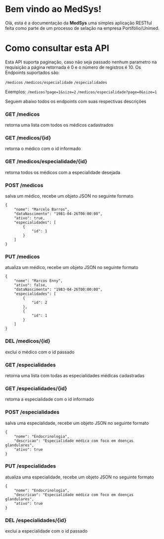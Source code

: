 # Bem vindo ao MedSys!

Olá, esta é a documentação da **MedSys** uma simples aplicação RESTful feita como parte de um processo de selação na empresa Portifólio/Unimed.


# Como consultar esta API

Esta API suporta paginação, caso não seja passado nenhum parametro na requisição a página retornada é 0 e o número de registros é 10. Os Endpoints suportados são:

`/medicos`
`/medicos/especialidade`
`/especialidades`

Exemplos:
`/medicos?page=1&size=2`
`/medicos/especialidade?page=0&size=1`

Seguem abaixo todos os endpoints com suas respectivas descrições

### GET /medicos
retorna uma lista com todos os médicos cadastrados

### GET /medicos/{id}
retorna o médico com o id informado

### GET /medicos/especialidade/{id}
retorna todos os médicos com a especialidade desejada

### POST /medicos
salva um médico, recebe um objeto JSON no seguinte formato
```
{
	"nome": "Marcelo Barros",
	"dataNascimento": "1981-04-26T00:00:00",
	"ativo": true,
	"especialidades": [
		{
			"id": 1
		}
	]
}
```

### PUT /medicos
atualiza um médico, recebe um objeto JSON no seguinte formato

```
{
	"nome": "Marcos Enny",
	"ativo": false,
	"dataNascimento": "1983-04-26T00:00:00",
	"especialidades": [
		{
			"id": 2
		},
		{
			"id": 1
		}
	]
}
``` 

### DEL /medicos/{id}
exclui o médico com o id passado

### GET /especialidades
retorna uma lista com todas as especialidades médicas cadastradas

### GET /especialidades/{id}
retorna a especialidade com o id informado

### POST /especialidades
salva uma especialidade, recebe um objeto JSON no seguinte formato
```
{
	"nome": "Endocrinologia",
	"descricao": "Especialidade médica com foco em doenças glandulares",
	"ativo": true
}
```

### PUT /especialidades
atualiza uma especialidade, recebe um objeto JSON no seguinte formato

```
{
	"nome": "Endocrinologia",
	"descricao": "Especialidade médica com foco em doenças glandulares",
	"ativo": true
}
``` 

### DEL /especialidades/{id}
exclui a especialidade com o id passado
